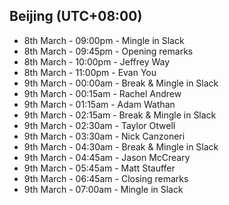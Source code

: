 ## Beijing (UTC+08:00)

- 8th March - 09:00pm - Mingle in Slack
- 8th March - 09:45pm - Opening remarks
- 8th March - 10:00pm - Jeffrey Way
- 8th March - 11:00pm - Evan You
- 9th March - 00:00am - Break & Mingle in Slack
- 9th March - 00:15am - Rachel Andrew
- 9th March - 01:15am - Adam Wathan
- 9th March - 02:15am - Break & Mingle in Slack
- 9th March - 02:30am - Taylor Otwell
- 9th March - 03:30am - Nick Canzoneri
- 9th March - 04:30am - Break & Mingle in Slack
- 9th March - 04:45am - Jason McCreary
- 9th March - 05:45am - Matt Stauffer
- 9th March - 06:45am - Closing remarks
- 9th March - 07:00am - Mingle in Slack
